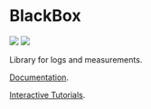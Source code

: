 # BlackBox
[![](https://img.shields.io/endpoint?url=https%3A%2F%2Fswiftpackageindex.com%2Fapi%2Fpackages%2Fdodobrands%2FBlackBox%2Fbadge%3Ftype%3Dswift-versions)](https://swiftpackageindex.com/dodobrands/BlackBox)
[![](https://img.shields.io/endpoint?url=https%3A%2F%2Fswiftpackageindex.com%2Fapi%2Fpackages%2Fdodobrands%2FBlackBox%2Fbadge%3Ftype%3Dplatforms)](https://swiftpackageindex.com/dodobrands/BlackBox)

Library for logs and measurements.

[Documentation](https://dodobrands.github.io/BlackBox/documentation/blackbox).

[Interactive Tutorials](https://dodobrands.github.io/BlackBox/tutorials/tutorial-table-of-contents).
